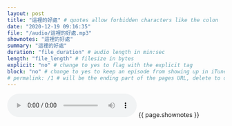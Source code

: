 ```yaml
---
layout: post
title: "這裡的好處" # quotes allow forbidden characters like the colon
date: "2020-12-19 09:16:35"
file: "/audio/這裡的好處.mp3"
shownotes: "這裡的好處"
summary: "這裡的好處"
duration: "file_duration" # audio length in min:sec
length: "file_length" # filesize in bytes
explicit: "no" # change to yes to flag with the explicit tag
block: "no" # change to yes to keep an episode from showing up in iTunes
# permalink: /1 # will be the ending part of the pages URL, delete to default to the title
---
```


<audio controls>
<source src="{{site.url}}{{site.baseurl}}{{ page.file }}" type="audio/x-mp3">
Your browser does not support the audio element.
</audio>
{{ page.shownotes }}
